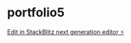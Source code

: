 # portfolio5

[Edit in StackBlitz next generation editor ⚡️](https://stackblitz.com/~/github.com/AbdelKD94/portfolio5)